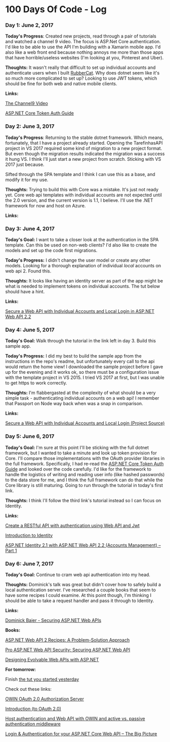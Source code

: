 # 100 Days Of Code - Log

### Day 1: June 2, 2017
**Today's Progress**: Created new projects, read through a pair of tutorials and watched a channel 9 video. The focus is ASP.Net Core authentication. I'd like to be able to use the API I'm building with a Xamarin mobile app. I'd also like a web front end because nothing annoys me more than those apps that have horrible/useless websites (I'm looking at you, Pinterest and Uber).

**Thoughts:** It wasn't really that difficult to set up individual accounts and authenticate users when I built [RubberCat](http://www.rubbercat.info). Why does dotnet seem like it's so much more complicated to set up? Looking to use JWT tokens, which should be fine for both web and native mobile clients.

**Links:**

[The Channel9 Video](https://channel9.msdn.com/Events/dotnetConf/2016/Building-Secure-Web-APIs-with-ASPNET-Core)

[ASP.NET Core Token Auth Guide](https://stormpath.com/blog/token-authentication-asp-net-core)

### Day 2: June 3, 2017
**Today's Progress**: Returning to the stable dotnet framework. Which means, fortunately, that I have a project already started. Opening the TarefinhasAPI project in VS 2017 required some kind of migration to a new project format. But even though the migration results indicated the migration was a success it hung VS. I think I'll just start a new project from scratch. Sticking with VS 2017 just because.

Sifted through the SPA template and I think I can use this as a base, and modify it for my use.

**Thoughts:** Trying to build this with Core was a mistake. It's just not ready yet. Core web api templates with individual accounts are not expected until the 2.0 version, and the current version is 1.1, I believe. I'll use the .NET framework for now and host on Azure.

**Links:**

### Day 3: June 4, 2017
**Today's Goal:** I want to take a closer look at the authentication in the SPA template. Can this be used on non-web clients? I'd also like to create the models and set up the code first migrations.

**Today's Progress:** I didn't change the user model or create any other models. Looking for a thorough explanation of individual *local* accounts on web api 2. Found this.

**Thoughts:** It looks like having an identity server as part of the app might be what is needed to implement tokens on individual accounts. The tut below should have a hint.

 **Links:**

 [Secure a Web API with Individual Accounts and Local Login in ASP.NET Web API 2.2](https://docs.microsoft.com/en-us/aspnet/web-api/overview/security/individual-accounts-in-web-api)

### Day 4: June 5, 2017
**Today's Goal:** Walk through the tutorial in the link left in day 3. Build this sample app.

**Today's Progress:** I did my best to build the sample app from the instructions in the repo's readme, but unfortunately every call to the api would return the home view! I downloaded the sample project before I gave up for the evening and it works ok, so there must be a configuration issue with the template project in VS 2015. I tried VS 2017 at first, but I was unable to get https to work correctly.

**Thoughts:** I'm flabbergasted at the complexity of what should be a very simple task - authenticating individual accounts on a web api! I remember that Passport on Node way back when was a snap in comparison.

**Links:**

[Secure a Web API with Individual Accounts and Local Login (Project Source)](https://github.com/MikeWasson/LocalAccountsApp)

### Day 5: June 6, 2017
**Today's Goal:** I'm sure at this point I'll be sticking with the full dotnet framework, but I wanted to take a minute and look up token provision for Core. I'll compare those implementations with the OAuth provider libraries in the full framework. Specifically, I had re-read the [ASP.NET Core Token Auth Guide](https://stormpath.com/blog/token-authentication-asp-net-core) and looked over the code carefully. I'd like for the framework to handle the logistics of writing and reading user info (like hashed passwords) to the data store for me, and I think the full framework can do that while the Core library is still maturing. Going to run through the tutorial in today's first link.

**Thoughts:** I think I'll follow the third link's tutorial instead so I can focus on Identity.

**Links:**

[Create a RESTful API with authentication using Web API and Jwt](http://www.developerhandbook.com/c-sharp/create-restful-api-authentication-using-web-api-jwt/)

[Introduction to Identity](https://docs.microsoft.com/en-us/aspnet/core/security/authentication/identity)

[ASP.NET Identity 2.1 with ASP.NET Web API 2.2 (Accounts Management) – Part 1](http://bitoftech.net/2015/01/21/asp-net-identity-2-with-asp-net-web-api-2-accounts-management/)

### Day 6: June 7, 2017
**Today's Goal:** Continue to cram web api authentication into my head.

**Thoughts:** Dominick's talk was great but didn't cover how to safely build a local authentication server. I've researched a couple books that seem to have some recipes I could examine. At this point though, I'm thinking I should be able to take a request handler and pass it through to Identity.

**Links:**

[Dominick Baier - Securing ASP.NET Web APIs](https://vimeo.com/43603474)

**Books:**

[ASP.NET Web API 2 Recipes: A Problem-Solution Approach](https://www.amazon.com/ASP-NET-Web-API-Recipes-Problem-Solution/dp/1430259809/ref=sr_1_1?ie=UTF8&qid=1496881821&sr=8-1&keywords=ASP.NET+Web+API+2+Recipes)

[Pro ASP.NET Web API Security: Securing ASP.NET Web API](https://www.amazon.com/Pro-ASP-NET-Web-API-Security/dp/1430257822/ref=sr_1_1?s=books&ie=UTF8&qid=1496880858&sr=1-1&keywords=Pro+ASP.NET+Web+API+Security)

[Designing Evolvable Web APIs with ASP.NET](http://shop.oreilly.com/product/0636920026617.do)

**For tomorrow:**

Finish [the tut you started yesterday](http://bitoftech.net/2015/01/21/asp-net-identity-2-with-asp-net-web-api-2-accounts-management/)

Check out these links:

[OWIN OAuth 2.0 Authorization Server](https://docs.microsoft.com/en-us/aspnet/aspnet/overview/owin-and-katana/owin-oauth-20-authorization-server)

[Introduction (to OAuth 2.0)](https://tools.ietf.org/html/rfc6749#section-1)

[Host authentication and Web API with OWIN and active vs. passive authentication middleware](https://brockallen.com/2013/10/27/host-authentication-and-web-api-with-owin-and-active-vs-passive-authentication-middleware/)

[Login & Authentication for your ASP.NET Core Web API – The Big Picture](https://jonhilton.net/2017/05/03/login-authentication-asp-net-core-web-api-big-picture/)